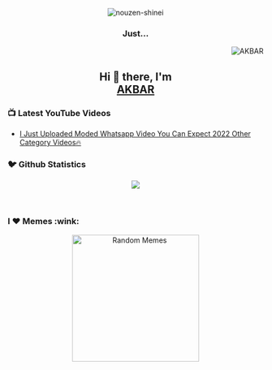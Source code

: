 <div align=center>
    
![nouzen-shinei](https://user-images.githubusercontent.com/85594230/131375305-420762b3-900c-486c-8e4a-9686c6b4eb15.gif)
### Just...

</div>

<p align="right">
  <img src="https://komarev.com/ghpvc/?username=ohidurbappy" alt="AKBAR" /> 
</p>

<h2 align="center"> Hi 👋 there, I'm <br> <a href="https://www.ohidur.com">AKBAR</a></h2>

 

<h3>📺 Latest YouTube Videos</h3>

<!-- YOUTUBE:START -->
- [I Just Uploaded Moded Whatsapp Video You Can Expect 2022 Other Category Videos🔥](https://youtu.be/BNgpIm8PrIk)
<!-- YOUTUBE:END -->

<h3>🐦 Github Statistics </h3>
<p align="center">
<img src="https://github-readme-stats.vercel.app/api?username=akbarbotz&show_icons=true&title_color=222222&icon_color=03A87C&text_color=333333&bg_color=ffffff">
</p>
<br/>


<h3>I ❤️ Memes :wink:</h3>
<p align="center">
<img alt="Random Memes" title="programming memes by ohidurbappy" height="250px" src="https://web.ohidur.com/memes/random.jpg?category=programming">
</p>



